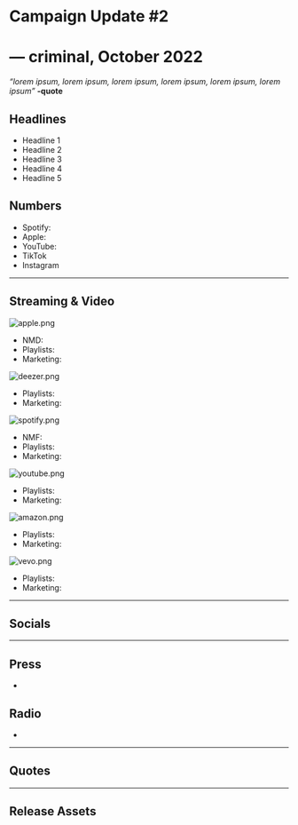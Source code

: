 # Campaign Update #2

# — criminal, October 2022

*“lorem ipsum, lorem ipsum, lorem ipsum, lorem ipsum, lorem ipsum, lorem ipsum”* **-quote**

## Headlines

- Headline 1
- Headline 2
- Headline 3
- Headline 4
- Headline 5

## Numbers

- Spotify:
- Apple:
- YouTube:
- TikTok
- Instagram

---

## Streaming & Video

![apple.png](Campaign%20Update%20#2%2042a5997de00b45d0b3d91779c37f6af3/apple.png)

- NMD:
- Playlists:
- Marketing:

![deezer.png](Campaign%20Update%20#2%2042a5997de00b45d0b3d91779c37f6af3/deezer.png)

- Playlists:
- Marketing:

![spotify.png](Campaign%20Update%20#2%2042a5997de00b45d0b3d91779c37f6af3/spotify.png)

- NMF:
- Playlists:
- Marketing:

![youtube.png](Campaign%20Update%20#2%2042a5997de00b45d0b3d91779c37f6af3/youtube.png)

- Playlists:
- Marketing:

![amazon.png](Campaign%20Update%20#2%2042a5997de00b45d0b3d91779c37f6af3/amazon.png)

- Playlists:
- Marketing:

![vevo.png](Campaign%20Update%20#2%2042a5997de00b45d0b3d91779c37f6af3/vevo.png)

- Playlists:
- Marketing:

---

## Socials

---

## Press

- 

## Radio

- 

---

## Quotes

---

## Release Assets
